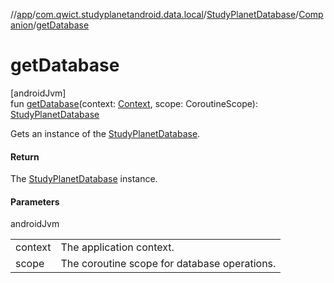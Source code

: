 //[app](../../../../index.md)/[com.qwict.studyplanetandroid.data.local](../../index.md)/[StudyPlanetDatabase](../index.md)/[Companion](index.md)/[getDatabase](get-database.md)

# getDatabase

[androidJvm]\
fun [getDatabase](get-database.md)(context: [Context](https://developer.android.com/reference/kotlin/android/content/Context.html), scope: CoroutineScope): [StudyPlanetDatabase](../index.md)

Gets an instance of the [StudyPlanetDatabase](../index.md).

#### Return

The [StudyPlanetDatabase](../index.md) instance.

#### Parameters

androidJvm

| | |
|---|---|
| context | The application context. |
| scope | The coroutine scope for database operations. |
